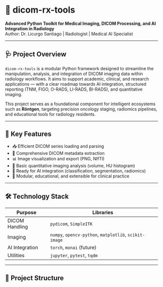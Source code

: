 # 🩻 dicom-rx-tools

**Advanced Python Toolkit for Medical Imaging, DICOM Processing, and AI Integration in Radiology**  
Author: Dr. Licurgo Santiago | Radiologist | Medical AI Specialist  

---

## 🩺 Project Overview
`dicom-rx-tools` is a modular Python framework designed to streamline the manipulation, analysis, and integration of DICOM imaging data within radiology workflows. It aims to support academic, clinical, and research applications — with a clear roadmap towards AI integration, structured reporting (TNM, FIGO, O-RADS, LI-RADS, BI-RADS), and quantitative imaging.

This project serves as a foundational component for intelligent ecosystems such as **Röntgen**, targeting precision oncology staging, radiomics pipelines, and educational tools for radiology residents.

---

## 🔧 Key Features
- 📥 Efficient DICOM series loading and parsing  
- 🔎 Comprehensive DICOM metadata extraction  
- 📊 Image visualization and export (PNG, NIfTI)  
- 📐 Basic quantitative imaging analysis (volume, HU histogram)  
- 🤖 Ready for AI integration (classification, segmentation, radiomics)  
- 🏥 Modular, educational, and extensible for clinical practice  

---

## 🛠️ Technology Stack
| Purpose        | Libraries            |
|----------------|----------------------|
| DICOM Handling | `pydicom`, `SimpleITK` |
| Imaging        | `numpy`, `opencv-python`, `matplotlib`, `scikit-image` |
| AI Integration | `torch`, `monai` (future) |
| Utilities      | `jupyter`, `pytest`, `tqdm` |

---

## 📂 Project Structure
